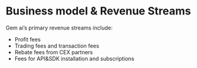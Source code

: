 # Business model & Revenue Streams

Gem ai’s primary revenue streams include:

* Profit fees
* Trading fees and transaction fees
* Rebate fees from CEX partners
* Fees for API\&SDK installation and subscriptions

